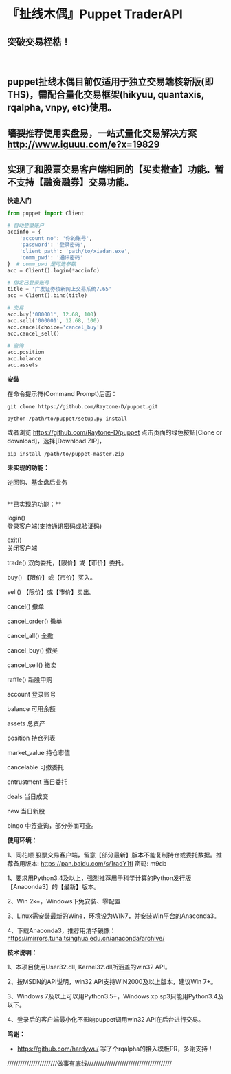 # 『扯线木偶』Puppet TraderAPI
## 突破交易桎梏！
&nbsp;
## puppet扯线木偶目前仅适用于独立交易端核新版(即THS)，需配合量化交易框架(hikyuu, quantaxis, rqalpha, vnpy, etc)使用。<br/>
## 墙裂推荐使用实盘易，一站式量化交易解决方案 http://www.iguuu.com/e?x=19829 <br/>
## 实现了和股票交易客户端相同的【买卖撤查】功能。暂不支持【融资融券】交易功能。
**快速入门**
```python
from puppet import Client

# 自动登录账户
accinfo = {
    'account_no': '你的账号',
    'password': '登录密码',
    'client_path': 'path/to/xiadan.exe',
    'comm_pwd': '通讯密码'
}  # comm_pwd 是可选参数
acc = Client().login(*accinfo)

# 绑定已登录账号
title = '广发证券核新网上交易系统7.65'
acc = Client().bind(title)

# 交易
acc.buy('000001', 12.68, 100)
acc.sell('000001', 12.68, 100)
acc.cancel(choice='cancel_buy')
acc.cancel_sell()

# 查询
acc.position
acc.balance
acc.assets
```

**安装**

在命令提示符(Command Prompt)后面：
```shell
git clone https://github.com/Raytone-D/puppet.git

python /path/to/puppet/setup.py install
```
或者浏览 https://github.com/Raytone-D/puppet
点击页面的绿色按钮[Clone or download]，选择[Download ZIP]，
```shell
pip install /path/to/puppet-master.zip
```

**未实现的功能：**

逆回购、基金盘后业务  

<br/>
**已实现的功能：**

login()  
登录客户端(支持通讯密码或验证码)

exit()  
关闭客户端

trade()          双向委托，【限价】或【市价】委托。

buy()           【限价】或【市价】买入。

sell()          【限价】或【市价】卖出。

cancel()        撤单

cancel_order()  撤单

cancel_all()    全撤

cancel_buy()    撤买

cancel_sell()   撤卖

raffle()        新股申购

account         登录账号

balance         可用余额

assets          总资产

position        持仓列表

market_value    持仓市值

cancelable      可撤委托

entrustment     当日委托

deals           当日成交

new             当日新股

bingo           中签查询，部分券商可查。


**使用环境：**

1、同花顺 股票交易客户端，留意【部分最新】版本不能复制持仓或委托数据。推荐备用版本: https://pan.baidu.com/s/1radY1fI 密码: m9db

1、要求用Python3.4及以上，强烈推荐用于科学计算的Python发行版【Anaconda3】的【最新】版本。

2、Win 2k+，Windows下免安装、零配置

3、Linux需安装最新的Wine，环境设为WIN7，并安装Win平台的Anaconda3。

4、下载Anaconda3，推荐用清华镜像：https://mirrors.tuna.tsinghua.edu.cn/anaconda/archive/


**技术说明：**

1、本项目使用User32.dll, Kernel32.dll所涵盖的win32 API。

2、按MSDN的API说明，win32 API支持WIN2000及以上版本，建议Win 7+。

3、Windows 7及以上可以用Python3.5+，Windows xp sp3只能用Python3.4及以下。

4、登录后的客户端最小化不影响puppet调用win32 API在后台进行交易。

**鸣谢：**

* https://github.com/hardywu/ 写了个rqalpha的接入模板PR，多谢支持！

///////////////////////做事有底线///////////////////////////////////////
